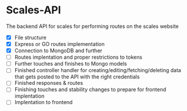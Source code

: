 # Scales-API
The backend API for scales for performing routes on the scales website

- [x] File structure 
- [x] Express or GO routes implementation
- [x] Connection to MongoDB and further 
- [ ] Routes implentation and proper restrictions to tokens
- [ ] Further touches and finishes to Mongo models
- [ ] Finished controller handler for creating/editing/fetching/deleting data that gets posted to the API with the right credentials
- [ ] Finished responses & routes
- [ ] Finishing touches and stability changes to prepare for frontend implentation
- [ ] Implentation to frontend 
